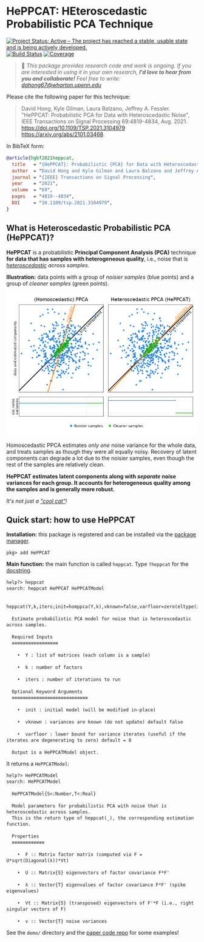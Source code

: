 # HePPCAT: HEteroscedastic Probabilistic PCA Technique

[![Project Status: Active – The project has reached a stable, usable state and is being actively developed.](https://www.repostatus.org/badges/latest/active.svg)](https://www.repostatus.org/#active)
[![Build Status](https://github.com/dahong67/HePPCAT.jl/workflows/CI/badge.svg)](https://github.com/dahong67/HePPCAT.jl/actions)
[![Coverage](https://codecov.io/gh/dahong67/HePPCAT.jl/branch/master/graph/badge.svg)](https://codecov.io/gh/dahong67/HePPCAT.jl)

> :wave: *This package provides research code and work is ongoing.
> If you are interested in using it in your own research,
> **I'd love to hear from you and collaborate!**
> Feel free to write: dahong67@wharton.upenn.edu*

Please cite the following paper for this technique:
> David Hong, Kyle Gilman, Laura Balzano, Jeffrey A. Fessler.
> "HePPCAT: Probabilistic PCA for Data with Heteroscedastic Noise",
> IEEE Transactions on Signal Processing 69:4819-4834, Aug. 2021.
> https://doi.org/10.1109/TSP.2021.3104979
> https://arxiv.org/abs/2101.03468.

In BibTeX form:
```bibtex
@article{hgbf2021heppcat,
  title   = "{HePPCAT}: Probabilistic {PCA} for Data with Heteroscedastic Noise",
  author  = "David Hong and Kyle Gilman and Laura Balzano and Jeffrey A. Fessler",
  journal = "{IEEE} Transactions on Signal Processing",
  year    = "2021",
  volume  = "69",
  pages   = "4819--4834",
  DOI     = "10.1109/tsp.2021.3104979",
}
```

## What is Heteroscedastic Probabilistic PCA (HePPCAT)?

**HePPCAT** is a probabilistic **Principal Component Analysis (PCA)** technique
**for data that has samples with heterogeneous quality**,
i.e., noise that is *[heteroscedastic](https://en.wikipedia.org/wiki/Heteroscedasticity) across samples*.

**Illustration:**
data points
with a group of *noisier samples* (blue points)
and a group of *cleaner samples* (green points).

![2D illustration](demo/illustration-2D.png)

Homoscedastic PPCA estimates *only one* noise variance for the whole data,
and treats samples as though they were all equally noisy.
Recovery of latent components can degrade a lot due to the noisier samples,
even though the rest of the samples are relatively clean.

**HePPCAT estimates latent components along with *separate* noise variances for each group.
It accounts for heterogeneous quality among the samples and is generally more robust.**

*It's not just a ["cool cat"](https://en.wiktionary.org/wiki/hepcat)!*

## Quick start: how to use HePPCAT

**Installation:**
this package is registered and can be installed
via the [package manager](https://docs.julialang.org/en/v1/stdlib/Pkg/).
```
pkg> add HePPCAT
```

**Main function:**
the main function is called `heppcat`.
Type `?heppcat` for the [docstring](https://docs.julialang.org/en/v1/manual/documentation/#Accessing-Documentation).
```
help?> heppcat
search: heppcat HePPCAT HePPCATModel

  heppcat(Y,k,iters;init=homppca(Y,k),vknown=false,varfloor=zero(eltype(init.v)))

  Estimate probabilistic PCA model for noise that is heteroscedastic across samples.

  Required Inputs
  ≡≡≡≡≡≡≡≡≡≡≡≡≡≡≡≡≡

    •  Y : list of matrices (each column is a sample)

    •  k : number of factors

    •  iters : number of iterations to run

  Optional Keyword Arguments
  ≡≡≡≡≡≡≡≡≡≡≡≡≡≡≡≡≡≡≡≡≡≡≡≡≡≡≡≡

    •  init : initial model (will be modified in-place)

    •  vknown : variances are known (do not update) default false

    •  varfloor : lower bound for variance iterates (useful if the iterates are degenerating to zero) default = 0

  Output is a HePPCATModel object.
```
It returns a `HePPCATModel`:
```
help?> HePPCATModel
search: HePPCATModel

  HePPCATModel{S<:Number,T<:Real}

  Model parameters for probabilistic PCA with noise that is heteroscedastic across samples.
  This is the return type of heppcat(_), the corresponding estimation function.

  Properties
  ≡≡≡≡≡≡≡≡≡≡≡≡

    •  F :: Matrix factor matrix (computed via F = U*sqrt(Diagonal(λ))*Vt)

    •  U :: Matrix{S} eigenvectors of factor covariance F*F'

    •  λ :: Vector{T} eigenvalues of factor covariance F*F' (spike eigenvalues)

    •  Vt :: Matrix{S} (transposed) eigenvectors of F'*F (i.e., right singular vectors of F)

    •  v :: Vector{T} noise variances
```
See the `demo/` directory and the [paper code repo](https://gitlab.com/dahong/heteroscedastic-probabilistic-pca) for some examples!
